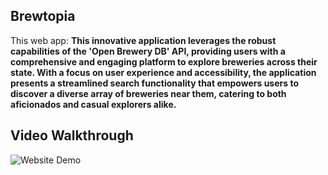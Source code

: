 Brewtopia
---

This web app: **This innovative application leverages the robust capabilities of the 'Open Brewery DB' API, providing users with a comprehensive and engaging platform to explore breweries across their state. With a focus on user experience and accessibility, the application presents a streamlined search functionality that empowers users to discover a diverse array of breweries near them, catering to both aficionados and casual explorers alike.**

## Video Walkthrough

![Website Demo](/src/assets/brew.gif)
